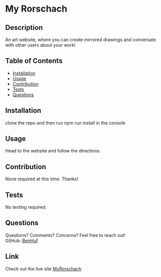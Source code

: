 
  # My Rorschach


  ## Description

  An art website, where you can create mirrored drawings and conversate with other users about your work!

  ## Table of Contents
  * [Installation](#installation)
  * [Usage](#usage)
  * [Contribution](#contribution)
  * [Tests](#tests)
  * [Questions](#questions)
  
  ## Installation

  clone the repo and then run npm run install in the console

  ## Usage

  Head to the website and follow the directions.
 

  ## Contribution

  None required at this time. Thanks!
  
  ## Tests 

  No testing required.
  
  ## Questions
  Questions? Comments? Concerns? Feel free to reach out!   
  GitHub: [BenHuf](https://github.com/BenHuf) 

  ## Link
  Check out the live site [MyRorschach](http://www.myrorschach.com)
  
  